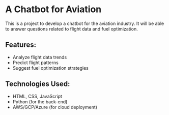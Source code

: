 # A Chatbot for Aviation

This is a project to develop a chatbot for the aviation industry. It will be able to answer questions related to flight data and fuel optimization.

## Features:

- Analyze flight data trends
- Predict flight patterns
- Suggest fuel optimization strategies

## Technologies Used:

- HTML, CSS, JavaScript
- Python (for the back-end)
- AWS/GCP/Azure (for cloud deployment)
